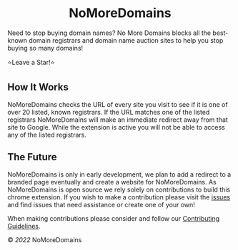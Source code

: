 <h1 align="center">NoMoreDomains</h1>
Need to stop buying domain names? No More Domains blocks all the best-known domain registrars and domain name auction sites to help you stop buying so many domains!

⭐Leave a Star!⭐

## How It Works

NoMoreDomains checks the URL of every site you visit to see if it is one of over 20 listed, known registrars. If the URL matches one of the listed registrars NoMoreDomains will make an immediate redirect away from that site to Google. While the extension is active you will not be able to access any of the listed registrars.

## The Future

NoMoreDomains is only in early development, we plan to add a redirect to a branded page eventually and create a website for NoMoreDomains. As NoMoreDomains is open source we rely solely on contributions to build this chrome extension. If you wish to make a contribution please visit the [issues](https://github.com/immattdavison/NoMoreDomains/issues) and find issues that need assistance or create one of your own!

When making contributions please consider and follow our [Contributing Guidelines](https://github.com/immattdavison/NoMoreDomains/blob/master/contributing.md).
<footer>
&copy;<em> 2022 </em> NoMoreDomains
</footer>